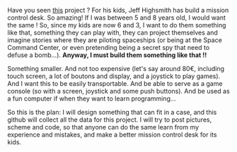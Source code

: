 Have you seen [this](http://makezine.com/projects/mission-control-desk) project ? For his kids, Jeff Highsmith has build a mission control desk. So amazing! If I was between 5 and 8 years old, I would want the same ! So, since my kids are now 6 and 3, I want to do them something like that, something they can play with, they can project themselves and imagine stories where they are piloting spaceships (or being at the Space Command Center, or even pretending being a secret spy that need to defuse a bomb...). **Anyway, I must build them something like that !!**

Something smaller. And not too expensive (let's say around 80€, including touch screen, a lot of boutons and display, and a joystick to play games).
And I want this to be easily transportable. And be able to serve as a game console (so with a screen, joystick and some push buttons). And be used as a fun computer if when they want to learn programming...

So this is the plan: I will design something that can fit in a case, and this github will collect all the data for this project. I will try to post pictures, scheme and code, so that anyone can do the same learn from my experience and mistakes, and make a better mission control desk for its kids.
